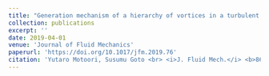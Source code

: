 ```yaml
---
title: "Generation mechanism of a hierarchy of vortices in a turbulent boundary layer"
collection: publications
excerpt: ''
date: 2019-04-01
venue: 'Journal of Fluid Mechanics'
paperurl: 'https://doi.org/10.1017/jfm.2019.76'
citation: 'Yutaro Motoori, Susumu Goto <br> <i>J. Fluid Mech.</i> <b>865</b> (2019) 1085-1109.<br>'
---
```


